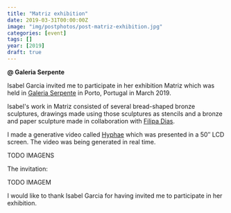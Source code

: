 ```yaml
---
title: "Matriz exhibition"
date: 2019-03-31T00:00:00Z
image: "img/postphotos/post-matriz-exhibition.jpg"
categories: [event]
tags: []
year: [2019]
draft: true
---
```


**@ Galeria Serpente**

Isabel Garcia invited me to participate in her exhibition Matriz which was held in [Galeria Serpente][1] in Porto, Portugal in March 2019.
<!--more-->

Isabel's work in Matriz consisted of several bread-shaped bronze sculptures, drawings made using those sculptures as stencils and a bronze and paper sculpture made in collaboration with [Filipa Dias][2].

I made a generative video called [Hyphae][3] which was presented in a 50″ LCD screen. The video was being generated in real time.

TODO IMAGENS

The invitation:

TODO IMAGEM

I would like to thank Isabel Garcia for having invited me to participate in her exhibition.

[1]: http://galeriaserpente.com
[2]: https://www.tsuri.studio
[3]: /works/hyphae
